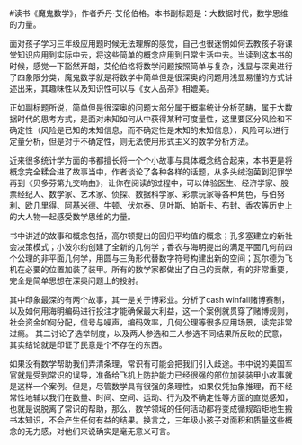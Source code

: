 \#读书《魔鬼数学》，作者乔丹·艾伦伯格。本书副标题是：大数据时代，数学思维的力量。

面对孩子学习三年级应用题时候无法理解的感觉，自己也很迷惘如何去教孩子将课堂知识应用到实际中去，将这些简单的概念应用到日常生活中去。当读到这本书的时候，感觉一下豁然开朗，艾伦伯格将数学问题按照简单与复杂，浅显与深奥进行了四象限分类，魔鬼数学就是将数学中简单但是很深奥的问题用浅显易懂的方式讲述出来，其趣味性以及知识性可以与《女人品茶》相媲美。

正如副标题所说，简单但是很深奥的问题大部分属于概率统计分析范畴，属于大数据时代的思考方式，是面对未知如何从中获得某种可度量性，这里要区分风险和不确定性（风险是已知的未知信息，而不确定性是未知的未知信息），风险可以进行定量分析，但是对于不确定性，则无法使用形式主义的数学分析方法。

近来很多统计学方面的书都擅长将一个个小故事与具体概念结合起来，本书更是将概念完全糅合进了故事当中，作者谈论了各种各样的话题，从多头绒泡菌到犯罪学再到《贝多芬第九交响曲》，让你在阅读的过程中，可以体验医生、经济学家、股票经纪人、数学家、艺术家、侦探、数据科学家、彩票玩家等各种角色，与伯努利、欧几里得、阿基米德、牛顿、伏尔泰、贝叶斯、帕斯卡、布封、香农等历史上的大人物一起感受数学思维的力量。

书中讲述的故事和概念包括，高尔顿提出的回归平均值的概念；孔多塞建立的新社会决策模式；小波尔约创建了全新的几何学；香农与海明提出的满足平面几何前四个公理的非平面几何学，用圆与三角形代替数字符号构建出新的空间；瓦尔德为飞机在必要的位置加装了装甲。所有的数学家都做出了自己的贡献，有的非常重要，完全是简单思想在深奥问题上的投射。

其中印象最深的有两个故事，其一是关于博彩业。分析了cash winfall赌博赛制，以及如何用海明编码进行投注才能确保最大利益，这一个案例就贯穿了赌博规则，社会资金如何分配，信号与噪声，编码效率，几何公理等很多应用场景，读完非常过瘾。
其二讨论了选举制度，以及两人参选和三人参选不同结果所反映的民意，其实结论就是印证了民意是个不存在的东西。

如果没有数学帮助我们弄清条理，常识有可能会把我们引入歧途。书中说的美国军官就是受到常识的误导，准备给飞机上防护能力已经很强的部位加装装甲小故事就是这样一个案例。但是，尽管数学具有很强的条理性，如果仅凭抽象推理，而不经常性地辅以我们在数量、时间、空间、运动、行为及不确定性等方面的直觉感知，也就是说脱离了常识的帮助，那么，数学领域的任何活动都将变成循规蹈矩地生搬书本知识，不会产生任何有益的结果。换言之，三年级小孩子对面积和质量这些概念的无力感，对他们来说确实是毫无意义可言。